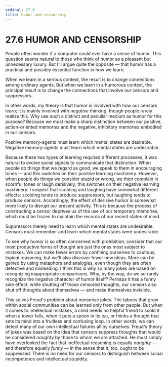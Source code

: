 ```yaml
---
ordinal: 27.6
title: humor and censorship
---
```


# 27.6 HUMOR AND CENSORSHIP 

<p>People often wonder if a computer could ever have a sense of humor. This question seems natural to those who think of humor as a pleasant but unnecessary luxury. But I'll argue quite the opposite &mdash; that humor has a practical and possibly essential function in how we learn.</p>
<p>When we learn in a serious context, the result is to change connections among ordinary agents. But when we learn in a humorous context, the principal result is to change the connections that involve our censors and suppressors.</p>
<p>In other words, my theory is that humor is involved with how our censors learn; it is mainly involved with <em>negative</em> thinking, though people rarely realize this. Why use such a distinct and peculiar medium as humor for this purpose? Because we must make a sharp distinction between our positive, action-oriented memories and the negative, inhibitory memories embodied in our censors.</p>
<p>Positive memory-agents must learn which mental states are desirable. Negative memory-agents must learn which mental states are undesirable.</p>
<p>Because these two types of learning required different processes, it was natural to evolve social signals to communicate that distinction. When people do things that we regard as good, we speak to them in encouraging tones &mdash; and this switches on their positive learning machinery. However, when people do things we consider stupid or wrong, we then complain in scornful tones or laugh derisively; this switches on their negative learning machinery. I suspect that scolding and laughing have somewhat different effects: scolding tends to produce suppressors, but laughing tends to produce censors. Accordingly, the effect of derisive humor is somewhat more likely to disrupt our present activity. This is because the process of constructing a censor deprives us of the use of our temporary memories, which must be frozen to maintain the records of our recent states of mind.</p>
<p>Suppressors merely need to learn which mental states are undesirable. Censors must remember and learn which mental states were undesirable.</p>
<p>To see why humor is so often concerned with prohibition, consider that our most productive forms of thought are just the ones most subject to mistakes. We can make fewer errors by confining ourselves to cautious, <em>logical</em> reasoning, but we'll also discover fewer new ideas. More can be gained by using metaphors and analogies, even though they are often defective and misleading. I think this is why so many jokes are based on recognizing inappropriate comparisons. Why, by the way, do we so rarely recognize the negative character of humor itself? Perhaps it has a funny side effect: while shutting off those censored thoughts, our censors also shut off thoughts about themselves &mdash; and make themselves invisible.</p>
<p>This solves Freud's problem about nonsense jokes. The taboos that grow within social communities can be learned only from other people. But when it comes to intellectual mistakes, a child needs no helpful friend to scold it when a tower falls, when it puts a spoon in its ear, or thinks a thought that sets its mind into a fruitless and confusing loop. In other words, we can detect many of our own intellectual failures all by ourselves. Freud's theory of jokes was based on the idea that censors suppress thoughts that would be considered <em>naughty</em> by those to whom we are attached. He must simply have overlooked the fact that ineffectual reasoning is equally <em>naughty</em> &mdash; and therefore equally <em>funny</em> &mdash; in the sense that it, too, ought to be suppressed. There is no need for our censors to distinguish between social incompetence and intellectual stupidity.</p>